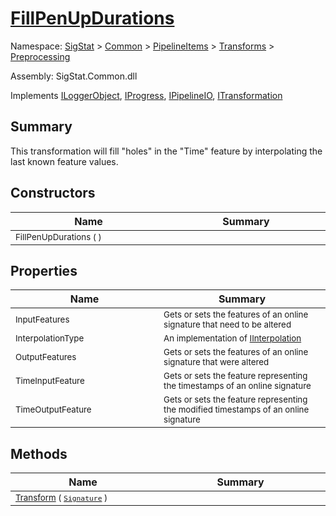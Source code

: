 # [FillPenUpDurations](./FillPenUpDurations.md)

Namespace: [SigStat]() > [Common](./../../../README.md) > [PipelineItems]() > [Transforms]() > [Preprocessing](./README.md)

Assembly: SigStat.Common.dll

Implements [ILoggerObject](./../../../ILoggerObject.md), [IProgress](./../../../Helpers/IProgress.md), [IPipelineIO](./../../../Pipeline/IPipelineIO.md), [ITransformation](./../../../ITransformation.md)

## Summary
This transformation will fill "holes" in the "Time" feature by interpolating the last known  feature values.

## Constructors

| Name<div><a href="#"><img width=400></a></div> | Summary<div><a href="#"><img width=475></a></div> | 
| --- | --- | 
| <sub>FillPenUpDurations (  )</sub> | <sub></sub> | 


## Properties

| Name<div><a href="#"><img width=400></a></div> | Summary<div><a href="#"><img width=475></a></div> | 
| --- | --- | 
| <sub>InputFeatures</sub> | <sub>Gets or sets the features of an online signature that need to be altered</sub> | 
| <sub>InterpolationType</sub> | <sub>An implementation of [IInterpolation](../../../../../docs/md/SigStat/Common/PipelineItems/Transforms/Preprocessing/IInterpolation.md)</sub> | 
| <sub>OutputFeatures</sub> | <sub>Gets or sets the features of an online signature that were altered</sub> | 
| <sub>TimeInputFeature</sub> | <sub>Gets or sets the feature representing the timestamps of an online signature</sub> | 
| <sub>TimeOutputFeature</sub> | <sub>Gets or sets the feature representing the modified timestamps of an online signature</sub> | 


## Methods

| Name<div><a href="#"><img width=400></a></div> | Summary<div><a href="#"><img width=475></a></div> | 
| --- | --- | 
| <sub>[Transform](./Methods/FillPenUpDurations--Transform.md) ( [`Signature`](./../../../Signature.md) )</sub> | <sub></sub> | 


